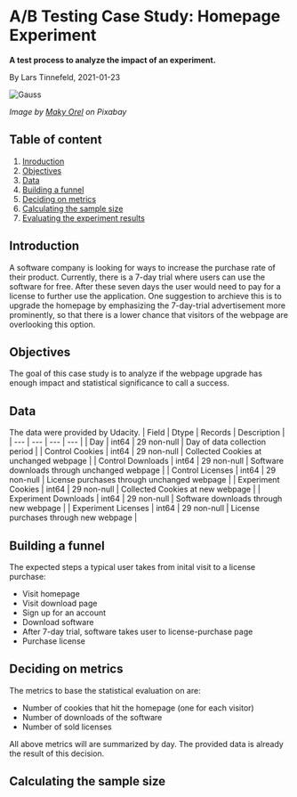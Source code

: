 # A/B Testing Case Study: Homepage Experiment
**A test process to analyze the impact of an experiment.**

By Lars Tinnefeld, 2021-01-23

![Gauss](https://cdn.pixabay.com/photo/2020/04/11/10/05/chart-5029714_960_720.png)

*Image by [Maky Orel](https://pixabay.com/users/maky_orel-436253/) on Pixabay*

## Table of content
1. [Inroduction](#business_understanding)
2. [Objectives](#objectives)
3. [Data](#data)
4. [Building a funnel](#funnel)
6. [Deciding on metrics](#metrics)
7. [Calculating the sample size](#sizing)
8. [Evaluating the experiment results](#evaluation)

## Introduction <a name="business_understanding"></a>
A software company is looking for ways to increase the purchase rate of their product. Currently, there is a 7-day trial where users can use the software for free. After these seven days the user would need to pay for a license to further use the application. One suggestion to archieve this is to upgrade the homepage by emphasizing the 7-day-trial advertisement more prominently, so that there is a lower chance that visitors of the webpage are overlooking this option.

## Objectives <a name="objectives"></a>
The goal of this case study is to analyze if the webpage upgrade has enough impact and statistical significance to call a success.

## Data <a name="data"></a>
The data were provided by Udacity.
| Field | Dtype | Records | Description |
| --- | --- | --- | --- |
| Day | int64 | 29 non-null | Day of data collection period |
| Control Cookies | int64 | 29 non-null | Collected Cookies at unchanged webpage |
| Control Downloads	 | int64 | 29 non-null | Software downloads through unchanged webpage |
| Control Licenses	 | int64 | 29 non-null | License purchases through unchanged webpage |
| Experiment  Cookies | int64 | 29 non-null | Collected Cookies at new webpage |
| Experiment  Downloads	 | int64 | 29 non-null | Software downloads through new webpage |
| Experiment  Licenses	 | int64 | 29 non-null | License purchases through new webpage |

## Building a funnel <a name="funnel"></a>
The expected steps a typical user takes from inital visit to a license purchase:
- Visit homepage
- Visit download page
- Sign up for an account
- Download software
- After 7-day trial, software takes user to license-purchase page
- Purchase license

## Deciding on metrics <a name="metrics"></a>
The metrics to base the statistical evaluation on are:
- Number of cookies that hit the homepage (one for each visitor)
- Number of downloads of the software
- Number of sold licenses

All above metrics will are summarized by day. The provided data is already the result of this decision.

## Calculating the sample size <a name="sizing"></a>
